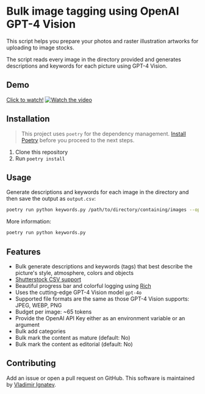 # Bulk image tagging using OpenAI GPT-4 Vision
This script helps you prepare your photos and raster illustration artworks for uploading to image stocks.

The script reads every image in the directory provided and generates descriptions and keywords for each picture using GPT-4 Vision. 

## Demo
[Click to watch!](https://youtu.be/tqLcjiP0Lyc)
[![Watch the video](https://img.youtube.com/vi/tqLcjiP0Lyc/maxresdefault.jpg)](https://youtu.be/tqLcjiP0Lyc)

## Installation
> This project uses `poetry` for the dependency management. [Install Poetry](https://python-poetry.org/docs/) before you proceed to the next steps.

1. Clone this repository
2. Run `poetry install`

## Usage
Generate descriptions and keywords for each image in the directory and then save the output as `output.csv`:
```bash 
poetry run python keywords.py /path/to/directory/containing/images --openai YOUR_API_KEY
```

More information:
```bash
poetry run python keywords.py
```

## Features

- Bulk generate descriptions and keywords (tags) that best describe the picture's style, atmosphere, colors and objects
- [Shutterstock CSV support](https://submit.shutterstock.com/upload/footage/csv?language=en)
- Beautiful progress bar and colorful logging using [Rich](https://github.com/Textualize/rich)
- Uses the cutting-edge GPT-4 Vision model `gpt-4o`
- Supported file formats are the same as those GPT-4 Vision supports: JPEG, WEBP, PNG
- Budget per image: ~65 tokens
- Provide the OpenAI API Key either as an environment variable or an argument
- Bulk add categories
- Bulk mark the content as mature (default: No)
- Bulk mark the content as editorial (default: No)

## Contributing
Add an issue or open a pull request on GitHub.
This software is maintained by [Vladimir Ignatev](https://github.com/vladignatyev).
